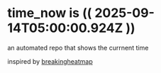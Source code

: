 # time_now is (( 2025-09-14T05:00:00.924Z ))

an automated repo that shows the currnent time

inspired by [breakingheatmap](https://github.com/breakingheatmap/breakingheatmap)